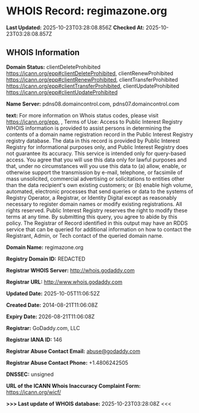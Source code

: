 # WHOIS Record: regimazone.org

**Last Updated:** 2025-10-23T03:28:08.856Z
**Checked At:** 2025-10-23T03:28:08.857Z

## WHOIS Information

**Domain Status:** clientDeleteProhibited https://icann.org/epp#clientDeleteProhibited, clientRenewProhibited https://icann.org/epp#clientRenewProhibited, clientTransferProhibited https://icann.org/epp#clientTransferProhibited, clientUpdateProhibited https://icann.org/epp#clientUpdateProhibited

**Name Server:** pdns08.domaincontrol.com, pdns07.domaincontrol.com

**text:** For more information on Whois status codes, please visit https://icann.org/epp, , Terms of Use: Access to Public Interest Registry WHOIS information is provided to assist persons in determining the contents of a domain name registration record in the Public Interest Registry registry database. The data in this record is provided by Public Interest Registry for informational purposes only, and Public Interest Registry does not guarantee its accuracy. This service is intended only for query-based access. You agree that you will use this data only for lawful purposes and that, under no circumstances will you use this data to (a) allow, enable, or otherwise support the transmission by e-mail, telephone, or facsimile of mass unsolicited, commercial advertising or solicitations to entities other than the data recipient's own existing customers; or (b) enable high volume, automated, electronic processes that send queries or data to the systems of Registry Operator, a Registrar, or Identity Digital except as reasonably necessary to register domain names or modify existing registrations. All rights reserved. Public Interest Registry reserves the right to modify these terms at any time. By submitting this query, you agree to abide by this policy.  The Registrar of Record identified in this output may have an RDDS service that can be queried for additional information on how to contact the Registrant, Admin, or Tech contact of the queried domain name.

**Domain Name:** regimazone.org

**Registry Domain ID:** REDACTED

**Registrar WHOIS Server:** http://whois.godaddy.com

**Registrar URL:** http://www.whois.godaddy.com

**Updated Date:** 2025-10-05T11:06:52Z

**Created Date:** 2014-08-21T11:06:08Z

**Expiry Date:** 2026-08-21T11:06:08Z

**Registrar:** GoDaddy.com, LLC

**Registrar IANA ID:** 146

**Registrar Abuse Contact Email:** abuse@godaddy.com

**Registrar Abuse Contact Phone:** +1.4806242505

**DNSSEC:** unsigned

**URL of the ICANN Whois Inaccuracy Complaint Form:** https://icann.org/wicf/

**>>> Last update of WHOIS database:** 2025-10-23T03:28:08Z <<<

